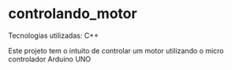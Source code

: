 # controlando_motor

Tecnologias utilizadas:
C++

Este projeto tem o intuito de controlar um motor utilizando o micro controlador Arduino UNO
